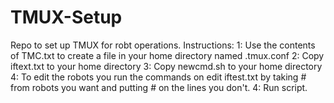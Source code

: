 # TMUX-Setup
Repo to set up TMUX for robt operations. 
Instructions:
1: Use the contents of TMC.txt to create a file in your home directory named .tmux.conf
2: Copy iftext.txt to your home directory
3: Copy newcmd.sh to your home directory
4: To edit the robots you run the commands on edit iftest.txt by taking # from robots you want and putting # on the lines you don't. 
4: Run script. 
